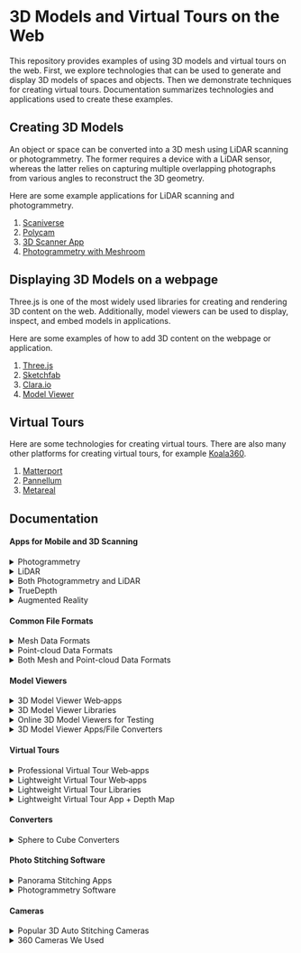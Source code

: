 # 3D Models and Virtual Tours on the Web

This repository provides examples of using 3D models and virtual tours on the web. First, we explore technologies that can be used to generate and display 3D models of spaces and objects. Then we demonstrate techniques for creating virtual tours. Documentation summarizes technologies and applications used to create these examples.

## Creating 3D Models

An object or space can be converted into a 3D mesh using LiDAR scanning or photogrammetry. The former requires a device with a LiDAR sensor, whereas the latter relies on capturing multiple overlapping photographs from various angles to reconstruct the 3D geometry.

Here are some example applications for LiDAR scanning and photogrammetry.

1. [Scaniverse](3DModels/creating/scaniverse.md)
2. [Polycam](3DModels/creating/polycam.md)
3. [3D Scanner App](3DModels/creating/3d-scanner-app.md)
4. [Photogrammetry with Meshroom](3DModels/creating/meshroom.md)

## Displaying 3D Models on a webpage

Three.js is one of the most widely used libraries for creating and rendering 3D content on the web. Additionally, model viewers can be used to display, inspect, and embed models in applications.

Here are some examples of how to add 3D content on the webpage or application.

1. [Three.js](3DModels/viewing/threejs.md)
2. [Sketchfab](3DModels/viewing/sketchfab.md)
3. [Clara.io](3DModels/viewing/clara-io.md)
4. [Model Viewer](3DModels/viewing/model-viewer.md)

## Virtual Tours

Here are some technologies for creating virtual tours. There are also many other platforms for creating virtual tours, for example [Koala360](https://koala360.com/).

1. [Matterport](virtualTours/matterport.md)
2. [Pannellum](virtualTours/pannellum.md)
3. [Metareal](virtualTours/metareal-virtual-tour.md)

## Documentation

#### Apps for Mobile and 3D Scanning

<details>
  <summary>Photogrammetry</summary>

- **Qlone**

  - Mobile app for Android/iOS for free with limits
  - Can make good looking 3D models around and under
  - Can generate animations and has AR functionality
  - _Needs right size printed Qlone mat under the object_

- **3D Live Scanner**
  - Mobile app for Android for free with advertisements, early access
  - Quite promising application; result depends on the phone camera features (better with a ToF sensor)
  - _VR view_
  </details>

<details>
  <summary>LiDAR</summary>

- **Scaniverse**

  - Mobile scanner app for iOS, free
  - AR view
  - _Can scan little details, but not completely_

- **3D Scanner App**

  - Mobile scanner app for iOS, free with limits
  - Can get good results with larger objects
  - Good in-app editor for trimming the model
  - _AR view_

- **Sitescape**
  - Mobile scan app for iOS, free with limits
  - Handles big files (though slow) and allows adjustments in quality and point-size to minimize file size
  - _Point-cloud data only_
  </details>

<details>
  <summary>Both Photogrammetry and LiDAR</summary>

- **Polycam**

  - Mobile app for iOS for free with limits
  - Very good LiDAR scan results with big objects
  - Cuts out small elements on LiDAR scans (helpful to remove “noise”)
  - Can get good results with photogrammetry when photos are taken around the object (good for AR)
  - Can continue scan later by extending it
  - _Result can be unexpected when trying to have a wholesome model (around and down parts)_

- **Metascan**
  - Mobile scan app for iOS free with limits
  - Can capture smaller details, though not very clearly
  - Offers a good in-app trimming editor for LiDAR scans
  - Good results with photogrammetry—but more suitable for AR
  - _AR view_
  </details>

<details>
  <summary>TrueDepth</summary>

- **Capture: 3D Scan Anything**

  - Mobile app for iOS, free
  - Very good results with small and detailed objects
  - Exports point-cloud data
  - _USDZ file data comes without colors/textures_
  - _Hard to scan objects with only the front camera_
  - _AR view, but not very useful_

- **EM3D: Ethan Makes 3D Scanner**
  - Mobile app for iOS, free with limits
  - Good results with small and detailed objects
  - Generates point-cloud data automatically into mesh data
  - Can export different file types
  - _Hard to scan objects with only the front camera; solution: use the EM3D: Mirror Saver app with a second phone as a second screen while scanning_
  </details>

<details>
  <summary>Augmented Reality</summary>

- **MyWebAR**
  - Web-app, free with limits
  - Easy interface to use 3D models to create AR content with QR codes
  - Comes with ready-to-use templates
  - _Has easy-to-follow tutorials_
  </details>

#### Common File Formats

<details>
  <summary>Mesh Data Formats</summary>

- **glTB**

  - Open 3D format for the web (JSON/ASCII)
  - Standard for web 3D models
  - Small size

- **GLB**

  - Open 3D format for the web (binary glTF)
  - Standard for web 3D models
  - Small size

- **USDZ**

  - Best for ARKit and sharing on iPhones

- **STL**
  - Untextured file used in 3D printing
  </details>

<details>
  <summary>Point-cloud Data Formats</summary>

- **XYZ**

  - Chemical file format

- **LAS**

  - Georeferenced color point-cloud, designed for the interchange and archiving of LiDAR data
  - _Open binary format_

- **E57**
  - Vendor-neutral file format for storing and exchanging three-dimensional imaging data
  </details>

<details>
  <summary>Both Mesh and Point-cloud Data Formats</summary>

- **PLY**

  - High-density color point-cloud

- **OBJ**

  - Text-based 3D model format
  - Well supported
  - _Large file size_

- **FBX**
  - Supported by most software and game engines
  - _Large file size_
  </details>

#### Model Viewers

<details>
  <summary>3D Model Viewer Web‑apps</summary>

- **Sketchfab**

  - Easy to use
  - Can sell your models on their webpage

- **clara.io**
  - Advanced editor
  - Offers many functionalities
  - _Not so easy to understand interface_
  - _Viewer won’t show hotspots with embed iframe_
  - _Viewer navigation may not work well in different browsers_
  </details>

<details>
  <summary>3D Model Viewer Libraries</summary>

- **Three.js**

  - Advanced level; build from scratch
  - Used as a base for other panorama and model viewer libraries
  - _Hard to learn; requires writing a lot of code_

- **babylon.js**

  - Advanced level; build from scratch

- **Model-viewer**
  - Easy to use
  - Comes with a web editor
  </details>

<details>
  <summary>Online 3D Model Viewers for Testing</summary>

- **Gltf-viewer**

  - With Git repository
  - Offers many control parameters for testing
  - _Accepts only glTF/GLB file format_

- **3dviewer**

  - Accepts a wide range of formats

- **Model-viewer editor**
  - More useful for a quick view
  - _Accepts only glTF/GLB file format_
  </details>

<details>
  <summary>3D Model Viewer Apps/File Converters</summary>

- **Blender**

  - Can import and export formats like OBJ, DAE, PLY, GLB, etc.
  - Cleans up virtual models
  - Can create complex 3D sculptures and animations
  - Free to use
  - _Hard to learn_

- **Meshlab**

  - Can import and export formats like OBJ, DAE, PLY, etc.
  - Cleans up virtual models
  - Can generate mesh data from point-clouds
  - Free to use
  - _Cannot export GLB_

- **Xcode**
  - Can open USDZ files (developed by Apple and Pixar Animation Studios)
  - Can export formats like OBJ, DAE, etc.
  - Free to use
  - _Only available for Mac; cannot export GLBT/GLD file format_
  </details>

#### Virtual Tours

<details>
  <summary>Professional Virtual Tour Web‑apps</summary>

- **Cupix**

  - Can generate 3D models (alternative to Matterport)

- **Metareal**

  - Can create 3D models from depth maps (alternative to Matterport)
  - Can use any 360° images to create virtual tours
  - Can customize content through an SDK
  - _Takes time to learn how to use the editor_
  - _Not always working in Safari_

- **Matterport**
  - Easy to use
  - Automatically generates high-quality 3D models and virtual tours
  - _Only works with certain cameras_
  - _Expensive (subscription plan; exports purchased separately; Showcase SDK requires production license)_
  - _Free plan is practically useless (does not allow uploading scans created with a Matterport camera to the Matterport cloud)_
  </details>

<details>
  <summary>Lightweight Virtual Tour Web‑apps</summary>

- **RoundMe**

  - Simple and easy to use

- **Momento360**
  - _Details not provided_
  </details>

<details>
  <summary>Lightweight Virtual Tour Libraries</summary>

- **Pannellum**

  - Open source panorama viewer for the web
  - Easy to use

- **Marzipano**

  - Open source panorama viewer for the web
  - Easy to use and fast
  - Includes a web editor
  - Automatically converts sphere panorama pictures to cube pictures

- **Panolens.js**
  - _Details not provided_
  </details>

<details>
  <summary>Lightweight Virtual Tour App + Depth Map</summary>

- **Krpano**
  - Can create a virtual tour from depth maps
    - _Use Everpano first to create depth maps_
    - _Use the PanocamAdder plugin with Blender to create 3D models from equirectangular panoramas (generates OBJ files)_
  - _Requires understanding of code and some coding skills for advanced customization_
  </details>

#### Converters

<details>
  <summary>Sphere to Cube Converters</summary>

- **Nadirpatch**

  - Easy to use
  - _Erases uploaded pictures after 1 hour_

- **jaxry.github.io**

  - _Details not provided_

- **Matheowis**
  - Open source
  - Can choose picture quality
  - _Pictures won’t be loaded on someone else’s server_
  </details>

#### Photo Stitching Software

<details>
  <summary>Panorama Stitching Apps</summary>

- **PTGui**

  - Easy to use, automatic
  - _Not free_

- **Easypano**

  - _Not free_

- **Hugin**
  - Free
  - _Hard to use; requires a deeper understanding of photography_
  </details>

<details>
  <summary>Photogrammetry Software</summary>

- **Meshroom**

  - High quality results
  - Easy to start with, yet fully customizable for advanced users
  - Provides extensive information about the photogrammetry pipeline
  - _Requires an NVIDIA CUDA-enabled GPU and is only available for Windows and Linux_

- **Capturingreality**
  - _Details not provided_
  </details>

#### Cameras

<details>
  <summary>Popular 3D Auto Stitching Cameras</summary>

- **Yi**
- **Insta360 One**
- **Mi Sphere**
- **Qoocam**
- **Fusion**
</details>

<details>
  <summary>360 Cameras We Used</summary>

- **Garmin Virb**

  - Auto stitching

- **Matterport Pro2**

  - Auto stitching
  - Really simple and fast to use
  - Outcome is professional
  - Automatic model and virtual tour generation
  - _Works only with the Matterport mobile app and requires a Matterport subscription_
  - _Matterport cameras are supported only with the Matterport cloud professional plan_
  - _Cannot get high-quality 360° pictures out from the cloud_
  - _In-app purchases for each virtual tour separately, even for the 3D model_
    </details>

       </details>
